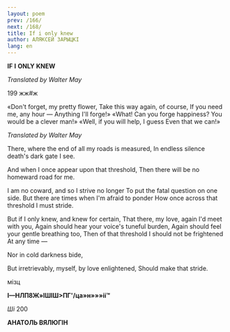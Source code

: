 ```yaml
---
layout: poem
prev: /166/
next: /168/
title: If i only knew
author: АЛЯКСЕЙ ЗАРЫЦКІ
lang: en
---
```



 
**IF**  **I**  **ONLY**  **KNEW**

_Translated by Walter May_

199 жж#ж

«Don't forget, my pretty flower, Take this way again, of course, If you need me, any hour — Anything I'll forge!» «What! Can you forge happiness? You would be a clever man!» «Well, if you will help, I guess Even that we can!»

_Translated by Walter May_

  
There, where the end of all my roads is measured, In endless silence death's dark gate I see.

And when I once appear upon that threshold, Then there will be no homeward road for me.

I am no coward, and so I strive no longer To put the fatal question on one side. But there are times when I'm afraid to ponder How once across that threshold I must stride.

But if I only knew, and knew for certain, That there, my love, again I'd meet with you, Again should hear your voice's tuneful burden, Again should feel your gentle breathing too, Then of that threshold I should not be frightened At any time —

Nor in cold darkness bide,

But irretrievably, myself, by love enlightened, Should make that stride.

мізц

**I—НЛП8Ж»ІШІШ>ПГ'/ца»н»»»іі™**

_Ші_ 200

**АНАТОЛЬ  ВЯЛЮГІН**
